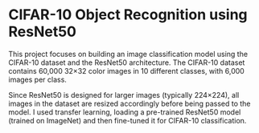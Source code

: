 # CIFAR-10 Object Recognition using ResNet50
This project focuses on building an image classification model using the CIFAR-10 dataset and the ResNet50 architecture. The CIFAR-10 dataset contains 60,000 32×32 color images in 10 different classes, with 6,000 images per class.

Since ResNet50 is designed for larger images (typically 224×224), all images in the dataset are resized accordingly before being passed to the model. I used transfer learning, loading a pre-trained ResNet50 model (trained on ImageNet) and then fine-tuned it for CIFAR-10 classification.
